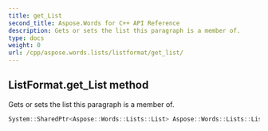```yaml
---
title: get_List
second_title: Aspose.Words for C++ API Reference
description: Gets or sets the list this paragraph is a member of. 
type: docs
weight: 0
url: /cpp/aspose.words.lists/listformat/get_list/
---
```

## ListFormat.get_List method


Gets or sets the list this paragraph is a member of.

```cpp
System::SharedPtr<Aspose::Words::Lists::List> Aspose::Words::Lists::ListFormat::get_List()
```

